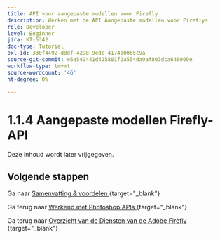 ```yaml
---
title: API voor aangepaste modellen voor Firefly
description: Werken met de API Aangepaste modellen voor Fireflys
role: Developer
level: Beginner
jira: KT-5342
doc-type: Tutorial
exl-id: 330f4492-d0df-4298-9edc-4174b0065c9a
source-git-commit: e6a549441d425801f2a554da9af803dca646009e
workflow-type: tm+mt
source-wordcount: '46'
ht-degree: 0%

---
```


# 1.1.4 Aangepaste modellen Firefly-API

Deze inhoud wordt later vrijgegeven.

## Volgende stappen

Ga naar [ Samenvatting &amp; voordelen ](./summary.md){target="_blank"}

Ga terug naar [ Werkend met Photoshop APIs ](./ex3.md){target="_blank"}

Ga terug naar [ Overzicht van de Diensten van de Adobe Firefly ](./firefly-services.md){target="_blank"}
